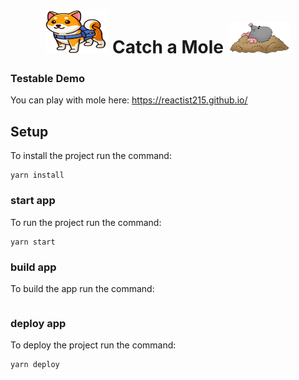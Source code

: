   <h1 align="center">
  <img src="src/assets/images/MetaPals.png" width="100px" height="70px"/>
  Catch a Mole
  <img src="src/assets/images/mole.png" width="100px" height="50px"/>
  </h1>

### Testable Demo

You can play with mole here:
https://reactist215.github.io/

## Setup

To install the project run the command:

```
yarn install
```

### start app

To run the project run the command:

```
yarn start
```

### build app

To build the app run the command:

```yarn build

```

### deploy app

To deploy the project run the command:

```
yarn deploy
```

